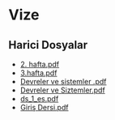 # Vize


<!--HariciDosyalar-->

## Harici Dosyalar

- [2. hafta.pdf](./2.%20hafta.pdf)
- [3.hafta.pdf](./3.hafta.pdf)
- [Devreler ve sistemler .pdf](./Devreler%20ve%20sistemler%20.pdf)
- [Devreler ve Siztemler.pdf](./Devreler%20ve%20Siztemler.pdf)
- [ds_1_es.pdf](./ds_1_es.pdf)
- [Giriş Dersi.pdf](./Giri%C5%9F%20Dersi.pdf)


<!--HariciDosyalar-->

